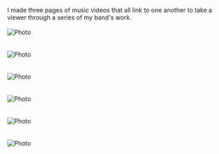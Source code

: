 I made three pages of music videos that all link to one another to take a viewer through a series of my band's work. <br><br>
![Photo](https://i.imgur.com/fDziDRI.jpg)<br><br><br>
![Photo](https://imgur.com/tGjgTJg.jpg)<br><br><br>
![Photo](https://imgur.com/OW5ICPm.jpg)<br><br><br>
![Photo](https://imgur.com/QiLm7p1.jpg)<br><br><br>
![Photo](https://imgur.com/HTjJHO4.jpg)<br><br><br>
![Photo](https://imgur.com/kB57kSD.jpg)<br><br><br>
